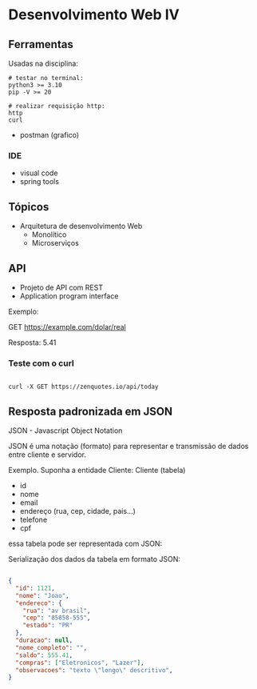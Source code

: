 # Desenvolvimento Web IV


## Ferramentas
Usadas na disciplina:

```
# testar no terminal:
python3 >= 3.10
pip -V >= 20

# realizar requisição http:
http
curl
```
- postman (grafico) 

### IDE
- visual code
- spring tools

## Tópicos
- Arquitetura de desenvolvimento Web
  - Monolítico
  - Microserviços

## API
- Projeto de API com REST
- Application program interface

Exemplo:

GET https://example.com/dolar/real

Resposta:
5.41

### Teste com o curl

```

curl -X GET https://zenquotes.io/api/today

```



## Resposta padronizada em JSON
JSON - Javascript Object Notation

JSON é uma notação (formato) para representar e transmissão de dados entre cliente e servidor.

Exemplo. Suponha a entidade Cliente:
Cliente (tabela)
- id
- nome
- email
- endereço (rua, cep, cidade, pais...)
- telefone
- cpf

essa tabela pode ser representada com JSON:
 
Serialização dos dados da tabela em 
formato JSON:

```json

{
  "id": 1121,
  "nome": "Joao",
  "endereco": {
    "rua": "av brasil",
    "cep": "85858-555",
    "estado": "PR"
  },
  "duracao": null,
  "nome_completo": "",
  "saldo": 555.41,
  "compras": ["Eletronicos", "Lazer"],
  "observacoes": "texto \"longo\" descritivo",
}

```

